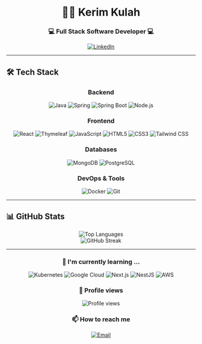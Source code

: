 # <div align="center">👨‍💻 Kerim Kulah</div>

<div align="center">
  <h3>💻 Full Stack Software Developer 💻</h3>
</div>

<p align="center">
  <a href="https://linkedin.com/in/kerimkulah">
    <img src="https://img.shields.io/badge/LinkedIn-0077B5?style=for-the-badge&logo=linkedin&logoColor=white" alt="LinkedIn"/>
  </a>
</p>

---

## 🛠️ Tech Stack

<div align="center">
  
  ### Backend
  ![Java](https://img.shields.io/badge/Java-ED8B00?style=for-the-badge&logo=openjdk&logoColor=white)
  ![Spring](https://img.shields.io/badge/Spring-6DB33F?style=for-the-badge&logo=spring&logoColor=white)
  ![Spring Boot](https://img.shields.io/badge/Spring_Boot-6DB33F?style=for-the-badge&logo=spring-boot&logoColor=white)
  ![Node.js](https://img.shields.io/badge/Node.js-339933?style=for-the-badge&logo=nodedotjs&logoColor=white)
  
  ### Frontend
  ![React](https://img.shields.io/badge/React-20232A?style=for-the-badge&logo=react&logoColor=61DAFB)
  ![Thymeleaf](https://img.shields.io/badge/Thymeleaf-005F0F?style=for-the-badge&logo=thymeleaf&logoColor=white)
  ![JavaScript](https://img.shields.io/badge/JavaScript-F7DF1E?style=for-the-badge&logo=javascript&logoColor=black)
  ![HTML5](https://img.shields.io/badge/HTML5-E34F26?style=for-the-badge&logo=html5&logoColor=white)
  ![CSS3](https://img.shields.io/badge/CSS3-1572B6?style=for-the-badge&logo=css3&logoColor=white)
  ![Tailwind CSS](https://img.shields.io/badge/Tailwind_CSS-06B6D4?style=for-the-badge&logo=tailwind-css&logoColor=white)
  
  ### Databases
  ![MongoDB](https://img.shields.io/badge/MongoDB-47A248?style=for-the-badge&logo=mongodb&logoColor=white)
  ![PostgreSQL](https://img.shields.io/badge/PostgreSQL-316192?style=for-the-badge&logo=postgresql&logoColor=white)
  
  ### DevOps & Tools
  ![Docker](https://img.shields.io/badge/Docker-2496ED?style=for-the-badge&logo=docker&logoColor=white)
  ![Git](https://img.shields.io/badge/Git-F05032?style=for-the-badge&logo=git&logoColor=white)
  
</div>

---

## 📊 GitHub Stats

<div align="center">
  <img src="https://github-readme-stats.vercel.app/api/top-langs?username=kerimkulah&show_icons=true&locale=en&layout=compact&theme=react" alt="Top Languages" />
</div>

<div align="center">
  <img src="https://github-readme-streak-stats.herokuapp.com/?user=kerimkulah&theme=react" alt="GitHub Streak" />
</div>

---


<div align="center">
  
  ### 🌱 I'm currently learning ...
  ![Kubernetes](https://img.shields.io/badge/Kubernetes-326CE5?style=for-the-badge&logo=kubernetes&logoColor=white)
  ![Google Cloud](https://img.shields.io/badge/Google_Cloud-4285F4?style=for-the-badge&logo=google-cloud&logoColor=white)
  ![Next.js](https://img.shields.io/badge/Next.js-000000?style=for-the-badge&logo=next.js&logoColor=white)
  ![NestJS](https://img.shields.io/badge/NestJS-E0234E?style=for-the-badge&logo=nestjs&logoColor=white)
  ![AWS](https://img.shields.io/badge/AWS-232F3E?style=for-the-badge&logo=amazon-aws&logoColor=white)
  
</div>

<div align="center">
  
  ### 👀 Profile views
  <img src="https://komarev.com/ghpvc/?username=kerimkulah&style=flat-square&color=blue" alt="Profile views" />
  
</div>

<div align="center">
  <h3>📫 How to reach me</h3>
  <p>
    <!-- E-posta adresinizi buraya ekleyebilirsiniz -->
    <a href="mailto:kerimkulah@gmail.com">
      <img src="https://img.shields.io/badge/Email-D14836?style=for-the-badge&logo=gmail&logoColor=white" alt="Email" />
    </a>
  </p>
</div>
